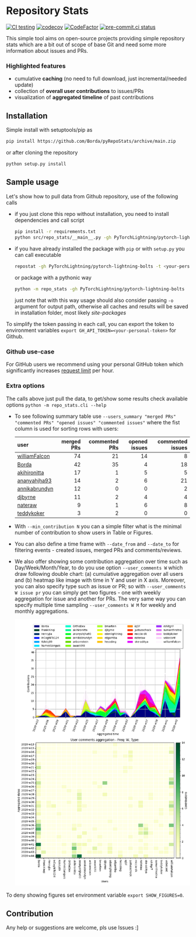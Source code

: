 # Repository Stats

[![CI testing](https://github.com/Borda/pyRepoStats/actions/workflows/ci_testing.yml/badge.svg?event=push)](https://github.com/Borda/pyRepoStats/actions/workflows/ci_testing.yml)
[![codecov](https://codecov.io/gh/Borda/pyRepoStats/branch/main/graph/badge.svg?token=09H9MDJMXG)](https://codecov.io/gh/Borda/pyRepoStats)
[![CodeFactor](https://www.codefactor.io/repository/github/borda/pyrepostats/badge)](https://www.codefactor.io/repository/github/borda/pyrepostats)
[![pre-commit.ci status](https://results.pre-commit.ci/badge/github/Borda/pyRepoStats/main.svg)](https://results.pre-commit.ci/latest/github/Borda/pyRepoStats/main)

This simple tool aims on open-source projects providing simple repository stats which are a bit out of scope of base Git and need some more information about issues and PRs.

### Highlighted features

- cumulative **caching** (no need to full download, just incremental/needed update)
- collection of **overall user contributions** to issues/PRs
- visualization of **aggregated timeline** of past contributions

## Installation

Simple install with setuptools/pip as

```bash
pip install https://github.com/Borda/pyRepoStats/archive/main.zip
```

or after cloning the repository

```bash
python setup.py install
```

## Sample usage

Let's show how to pull data from Github repository, use of the following calls

- if you just clone this repo without installation, you need to install dependencies and call script
  ```bash
  pip install -r requirements.txt
  python src/repo_stats/__main__.py -gh PyTorchLightning/pytorch-lightning-bolts
  ```
- if you have already installed the package with `pip` or with `setup.py` you can call executable
  ```bash
  repostat -gh PyTorchLightning/pytorch-lightning-bolts -t <your-personal-token>
  ```
  or package with a pythonic way
  ```bash
  python -m repo_stats -gh PyTorchLightning/pytorch-lightning-bolts
  ```
  just note that with this way usage should also consider passing `-o` argument for output path, otherwise all caches and results will be saved in installation folder, most likely _site-packages_

To simplify the token passing in each call, you can export the token to environment variables `export GH_API_TOKEN=<your-personal-token>` for Github.

### Github use-case

For GitHub users we recommend using your personal GitHub token which significantly increases [request limit](https://developer.github.com/v3/#rate-limiting) per hour.

### Extra options

The calls above just pull the data, to get/show some results check available options `python -m repo_stats.cli --help`

- To see following summary table use `--users_summary "merged PRs" "commented PRs" "opened issues" "commented issues"` where the fist column is used for sorting rows with users:

  | user                                              | merged PRs | commented PRs | opened issues | commented issues |
  | :------------------------------------------------ | ---------: | ------------: | ------------: | ---------------: |
  | [williamFalcon](https://github.com/williamFalcon) |         74 |            21 |            14 |                8 |
  | [Borda](https://github.com/Borda)                 |         42 |            35 |             4 |               18 |
  | [akihironitta](https://github.com/akihironitta)   |         17 |             1 |             5 |                5 |
  | [ananyahjha93](https://github.com/ananyahjha93)   |         14 |             2 |             6 |               21 |
  | [annikabrundyn](https://github.com/annikabrundyn) |         12 |             0 |             0 |                2 |
  | [djbyrne](https://github.com/djbyrne)             |         11 |             2 |             4 |                4 |
  | [nateraw](https://github.com/nateraw)             |          9 |             1 |             6 |                8 |
  | [teddykoker](https://github.com/teddykoker)       |          3 |             2 |             0 |                0 |

- With `--min_contribution N` you can a simple filter what is the minimal number of contribution to  show users in Table or Figures.

- You can also define a time frame with `--date_from` and `--date_to` for filtering events - created issues, merged PRs and comments/reviews.

- We also offer showing some contribution aggregation over time such as Day/Week/Month/Year, to do you use option `--user_comments W` which draw following double chart: (a) cumulative aggregation over all users and (b) heatmap like image with time in Y and user in X axis.
  Moreover, you can also specify type such as issue or PR; so with `--user_comments W issue pr` you can simply get two figures - one with weekly aggregation for issue and another for PRs.
  The very same way you can specify multiple time sampling `--user_comments W M` for weekly and monthly aggregations.

  ![User-comments-aggregation](./assets/user-comments-aggregation.png)

To deny showing figures set environment variable `export SHOW_FIGURES=0`.

## Contribution

Any help or suggestions are welcome, pls use Issues :\]
